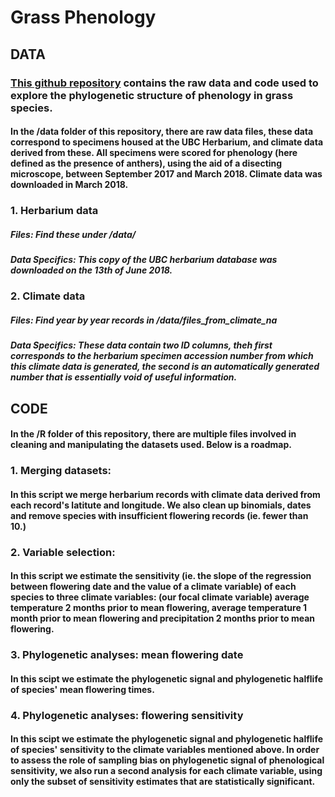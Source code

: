 # Grass Phenology

<h2> DATA </h2>
<h3> <a href="https://github.com/bnetobradley/grassphenology">This github repository</a> contains the raw data and code used to explore the phylogenetic structure of phenology in grass species.</h3>

<h4> In the /data folder of this repository, there are raw data files, these data correspond to specimens housed at the UBC Herbarium, and climate data derived from these. All specimens were scored for phenology (here defined as the presence of anthers), using the aid of a disecting microscope, between September 2017 and March 2018. Climate data was downloaded in March 2018. </h4>

<h3>1. Herbarium data</h3>
<h5> Files: Find these under /data/ </h5>
<h5> Data Specifics: This copy of the UBC herbarium database was downloaded on the 13th of June 2018. </h5>

<h3>2. Climate data</h3>
<h5> Files: Find year by year records in /data/files_from_climate_na </h5>
<h5> Data Specifics: These data contain two ID columns, theh first corresponds to the herbarium specimen accession number from which this climate data is generated, the second is an automatically generated number that is essentially void of useful information. </h5>

<h2> CODE </h2>
<h4> In the /R folder of this repository, there are multiple files involved in cleaning and manipulating the datasets used. Below is a roadmap. </h4>

<h3>1. Merging datasets: </h3> 
<h4>In this script we merge herbarium records with climate data derived from each record's latitute and longitude. We also clean up binomials, dates and remove species with insufficient flowering records (ie. fewer than 10.) </h4>

<h3>2. Variable selection: </h3>
<h4> In this script we estimate the sensitivity (ie. the slope of the regression between flowering date and the value of a climate variable) of each species to three climate variables: (our focal climate variable) average temperature 2 months prior to mean flowering, average temperature 1 month prior to mean flowering and precipitation 2 months prior to mean flowering. </h4>

<h3>3. Phylogenetic analyses: mean flowering date </h3>
<h4> In this scipt we estimate the phylogenetic signal and phylogenetic halflife of species' mean flowering times. </h4>

<h3>4. Phylogenetic analyses: flowering sensitivity </h3>
<h4> In this scipt we estimate the phylogenetic signal and phylogenetic halflife of species' sensitivity to the climate variables mentioned above. In order to assess the role of sampling bias on phylogenetic signal of phenological sensitivity, we also run a second analysis for each climate variable, using only the subset of sensitivity estimates that are statistically significant. </h4>

